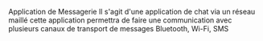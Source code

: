 Application de Messagerie
Il s'agit d'une application de chat via un réseau maillé cette application permettra de faire une communication avec plusieurs canaux de transport de messages Bluetooth, Wi-Fi, SMS